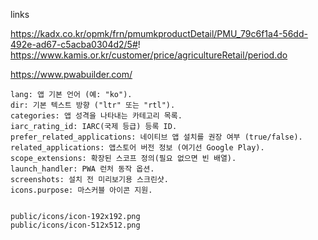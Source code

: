 
links

https://kadx.co.kr/opmk/frn/pmumkproductDetail/PMU_79c6f1a4-56dd-492e-ad67-c5acba0304d2/5#!
https://www.kamis.or.kr/customer/price/agricultureRetail/period.do

https://www.pwabuilder.com/


	lang: 앱 기본 언어 (예: "ko").
	dir: 기본 텍스트 방향 ("ltr" 또는 "rtl").
	categories: 앱 성격을 나타내는 카테고리 목록.
	iarc_rating_id: IARC(국제 등급) 등록 ID.
	prefer_related_applications: 네이티브 앱 설치를 권장 여부 (true/false).
	related_applications: 앱스토어 버전 정보 (여기선 Google Play).
	scope_extensions: 확장된 스코프 정의(필요 없으면 빈 배열).
	launch_handler: PWA 런처 동작 옵션.
	screenshots: 설치 전 미리보기용 스크린샷.
	icons.purpose: 마스커블 아이콘 지원.


	public/icons/icon-192x192.png
	public/icons/icon-512x512.png